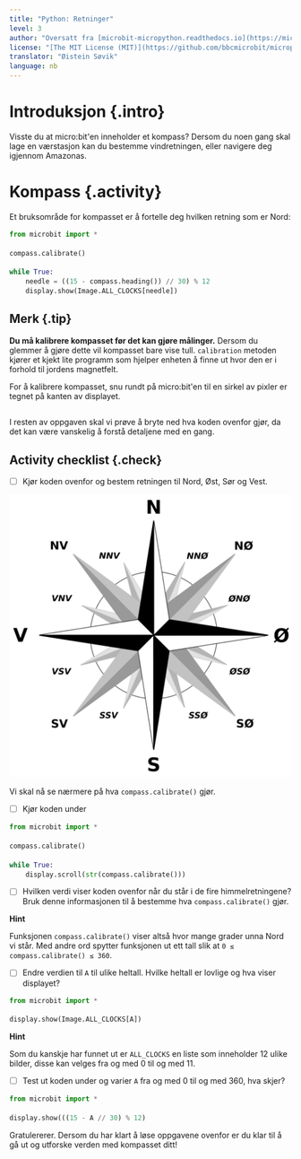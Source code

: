 ```yaml
---
title: "Python: Retninger"
level: 3
author: "Oversatt fra [microbit-micropython.readthedocs.io](https://microbit-micropython.readthedocs.io/en/latest/tutorials/direction.html)"
license: "[The MIT License (MIT)](https://github.com/bbcmicrobit/micropython/blob/master/LICENSE)"
translator: "Øistein Søvik"
language: nb
---
```



# Introduksjon {.intro}

Visste du at micro:bit'en inneholder et kompass? Dersom du noen gang skal lage
en værstasjon kan du bestemme vindretningen, eller navigere deg igjennom
Amazonas.


# Kompass {.activity}

Et bruksområde for kompasset er å fortelle deg hvilken retning som er Nord:

```python
from microbit import *

compass.calibrate()

while True:
    needle = ((15 - compass.heading()) // 30) % 12
    display.show(Image.ALL_CLOCKS[needle])
```

## Merk {.tip}

**Du må kalibrere kompasset før det kan gjøre målinger.** Dersom du glemmer å
gjøre dette vil kompasset bare vise tull. `calibration` metoden kjører et kjekt
lite programm som hjelper enheten å finne ut hvor den er i forhold til jordens
magnetfelt.

For å kalibrere kompasset, snu rundt på micro:bit'en til en sirkel av pixler er
tegnet på kanten av displayet.

##

I resten av oppgaven skal vi prøve å bryte ned hva koden ovenfor gjør, da det
kan være vanskelig å forstå detaljene med en gang.

## Activity checklist {.check} 

- [ ] Kjør koden ovenfor og bestem retningen til Nord, Øst, Sør og Vest. 

![Viser de fire himmelretningene](Brosen_windrose_no.svg)

Vi skal nå se nærmere på hva `compass.calibrate()` gjør.

- [ ]  Kjør koden under

```python
from microbit import *

compass.calibrate()

while True:
    display.scroll(str(compass.calibrate()))
```

- [ ] Hvilken verdi viser koden ovenfor når du står i de fire himmelretningene?
      Bruk denne informasjonen til å bestemme hva `compass.calibrate()` gjør.

<toggle>
  <strong>Hint</strong>
  <hide>

Funksjonen `compass.calibrate()` viser altså hvor mange grader unna Nord vi
står. Med andre ord spytter funksjonen ut ett tall slik at `0 ≤
compass.calibrate() ≤ 360`.

</hide>
</toggle>

- [ ] Endre verdien til `A` til ulike heltall. Hvilke heltall er lovlige og hva
      viser displayet?


```python
from microbit import *

display.show(Image.ALL_CLOCKS[A])
```

<toggle>
  <strong>Hint</strong>
  <hide>

Som du kanskje har funnet ut er `ALL_CLOCKS` en liste som inneholder 12 ulike
bilder, disse kan velges fra og med 0 til og med 11.

</hide>
</toggle>

- [ ] Test ut koden under og varier `A` fra og med 0 til og med 360, hva skjer?


```python
from microbit import *

display.show(((15 - A // 30) % 12)
```

Gratulererer. Dersom du har klart å løse oppgavene ovenfor er du klar til å gå
ut og utforske verden med kompasset ditt!
